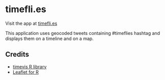 # timefli.es 

Visit the app at [timefli.es](https://timefli.es)


This application uses geocoded tweets containing #timeflies hashtag and displays them on a timeline and on a map.


## Credits

* [timevis R library](https://cran.r-project.org/web/packages/timevis/vignettes/timevis.html)
* [Leaflet for R](http://rstudio.github.io/leaflet/) 

